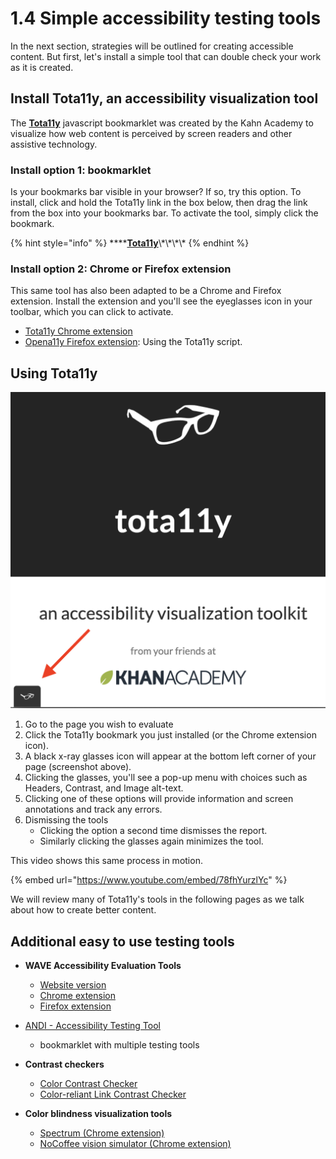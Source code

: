 # 1.4 Simple accessibility testing tools

In the next section, strategies will be outlined for creating accessible content. But first, let's install a simple tool that can double check your work as it is created. 

## Install Tota11y, an accessibility visualization tool

The [**Tota11y**](http://khan.github.io/tota11y/) javascript bookmarklet was created by the Kahn Academy to visualize how web content is perceived by screen readers and other assistive technology. 

### Install option 1: bookmarklet <a id="Installation"></a>

Is your bookmarks bar visible in your browser? If so, try this option. To install, click and hold the Tota11y link in the box below, then drag the link from the box into your bookmarks bar. To activate the tool, simply click the bookmark.

{% hint style="info" %}
\*\*\*\*[**Tota11y**](javascript:%28function%28%29{var%20tota11y=document.createElement%28'SCRIPT'%29;tota11y.type='text/javascript';tota11y.src='https://khan.github.io/tota11y/tota11y/build/tota11y.min.js';document.getElementsByTagName%28'head'%29[0].appendChild%28tota11y%29;}%29%28%29;)\*\*\*\*
{% endhint %}

### Install option 2: Chrome or Firefox extension

This same tool has also been adapted to be a Chrome and Firefox extension. Install the extension and you'll see the eyeglasses icon in your toolbar, which you can click to activate.

* [Tota11y Chrome extension](https://chrome.google.com/webstore/detail/tota11y-plugin-from-khan/oedofneiplgibimfkccchnimiadcmhpe/related)
* [Opena11y Firefox extension](https://addons.mozilla.org/en-US/firefox/addon/opena11y-toolkit/): Using the Tota11y script.

## Using Tota11y

![Click the glasses icon at the bottom corner to activate](../.gitbook/assets/screen-shot-2019-03-21-at-2.19.09-pm.png)

1. Go to the page you wish to evaluate
2. Click the Tota11y bookmark you just installed \(or the Chrome extension icon\).
3. A black x-ray glasses icon will appear at the bottom left corner of your page \(screenshot above\).
4. Clicking the glasses, you'll see a pop-up menu with choices such as Headers, Contrast, and Image alt-text.
5. Clicking one of these options will provide information and screen annotations and track any errors.
6. Dismissing the tools
   * Clicking the option a second time dismisses the report.
   * Similarly clicking the glasses again minimizes the tool.

This video shows this same process in motion.

{% embed url="https://www.youtube.com/embed/78fhYurzlYc" %}

We will review many of Tota11y's tools in the following pages as we talk about how to create better content.

## Additional easy to use testing tools

* **WAVE Accessibility Evaluation Tools**
  * [Website version](http://wave.webaim.org/)
  * [Chrome extension](https://chrome.google.com/webstore/detail/wave-evaluation-tool/jbbplnpkjmmeebjpijfedlgcdilocofh)
  * [Firefox extension](https://addons.mozilla.org/en-US/firefox/addon/wave-accessibility-tool/)
* [ANDI - Accessibility Testing Tool](https://www.ssa.gov/accessibility/andi/help/install.html)
  * bookmarklet with multiple testing tools
* **Contrast checkers**
  * [Color Contrast Checker](https://webaim.org/resources/contrastchecker/)
  * [Color-reliant Link Contrast Checker](https://webaim.org/resources/linkcontrastchecker/)
* **Color blindness visualization tools**

  * [Spectrum \(Chrome extension\)](https://chrome.google.com/webstore/detail/spectrum/ofclemegkcmilinpcimpjkfhjfgmhieb?hl=en)
  * [NoCoffee vision simulator \(Chrome extension\)](https://chrome.google.com/webstore/detail/nocoffee/jjeeggmbnhckmgdhmgdckeigabjfbddl?hl=en-US)

